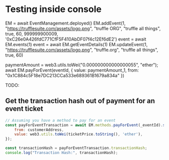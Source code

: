 # Testing inside console

EM = await EventManagement.deployed()
EM.addEvent(1, "https://trufflesuite.com/assets/logo.png", "truffle ORG", "truffle all things", true, 60, 999999900009, '0xC26e0A426fdC771CfF5F410AbDF07f4c12Ef6dE2')
event = await EM.events(1)
event = await EM.getEventDetails(1)
EM.updateEvent(1, "https://trufflesuite.com/assets/logo.png", "truffle.org", "truffle all things", true, 60)

paymentAmount = web3.utils.toWei("0.000000000000000055", "ether"); 
await EM.payForEvent(eventId, { value: paymentAmount_1, from: "0x1C884c5F18e7DC213CCa533e689361B1679a834a" })


TODO:

## Get the transaction hash out of payment for an event ticket

```js
// Assuming you have a method to pay for an event
const payForEventTransaction = await EM.methods.payForEvent(_eventId).send({
    from: customerAddress,
    value: web3.utils.toWei(ticketPrice.toString(), 'ether'),
});

const transactionHash = payForEventTransaction.transactionHash;
console.log("Transaction Hash:", transactionHash);
```
